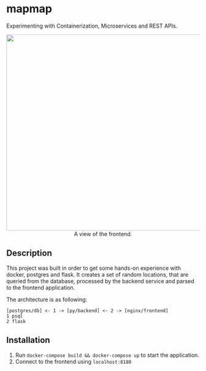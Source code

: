 # mapmap
Experimenting with Containerization, Microservices and REST APIs.

<p align="center">
  <img src="img/preview.png" align="center" width="512"><br>
  A view of the frontend.
</p>

## Description
This project was built in order to get some hands-on experience with docker, postgres and flask. It creates a set of random locations, that are queried from the database, processed by the backend service and parsed to the frontend application.

The architecture is as following:
<br>
```
[postgres/db] <- 1 -> [py/backend] <- 2 -> [nginx/frontend]
1 psql
2 flask
```

## Installation
1. Run ```docker-compose build && docker-compose up``` to start the application.
2. Connect to the frontend using ```localhost:8180```
